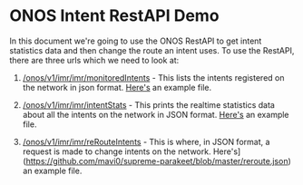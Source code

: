 # ONOS Intent RestAPI Demo

In this document we're going to use the ONOS RestAPI to get intent statistics data and then change the route an intent uses. 
To use the RestAPI, there are three urls which we need to look at: 

1. [/onos/v1/imr/imr/monitoredIntents](http://51.15.59.76:8181/onos/v1/imr/imr/monitoredIntents) - This lists the intents registered on the network in json format. [Here's](https://github.com/mavi0/supreme-parakeet/blob/master/monitoredIntents.json) an example file.

2. [/onos/v1/imr/imr/intentStats](http://51.15.59.76:8181/onos/v1/imr/imr/intentStats) - This prints the realtime statistics data about all the intents on the network in JSON format. [Here's](https://github.com/mavi0/supreme-parakeet/blob/master/intentStats.json) an example file.

3. [/onos/v1/imr/imr/reRouteIntents](http://51.15.59.76:8181/onos/v1/imr/imr/reRouteIntents) - This is where, in JSON format, a request is made to change intents on the network. Here's](https://github.com/mavi0/supreme-parakeet/blob/master/reroute.json) an example file.